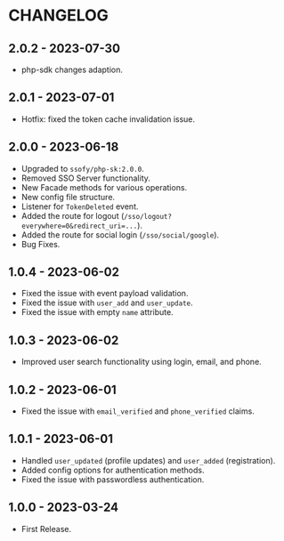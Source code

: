 # CHANGELOG

## 2.0.2 - 2023-07-30

* php-sdk changes adaption.

## 2.0.1 - 2023-07-01

* Hotfix: fixed the token cache invalidation issue.

## 2.0.0 - 2023-06-18

* Upgraded to `ssofy/php-sk:2.0.0`.
* Removed SSO Server functionality.
* New Facade methods for various operations.
* New config file structure.
* Listener for `TokenDeleted` event.
* Added the route for logout (`/sso/logout?everywhere=0&redirect_uri=...`).
* Added the route for social login (`/sso/social/google`).
* Bug Fixes.

## 1.0.4 - 2023-06-02

* Fixed the issue with event payload validation.
* Fixed the issue with `user_add` and `user_update`.
* Fixed the issue with empty `name` attribute.

## 1.0.3 - 2023-06-02

* Improved user search functionality using login, email, and phone.

## 1.0.2 - 2023-06-01

* Fixed the issue with `email_verified` and `phone_verified` claims.

## 1.0.1 - 2023-06-01

* Handled `user_updated` (profile updates) and `user_added` (registration).
* Added config options for authentication methods.
* Fixed the issue with passwordless authentication.

## 1.0.0 - 2023-03-24

* First Release.
